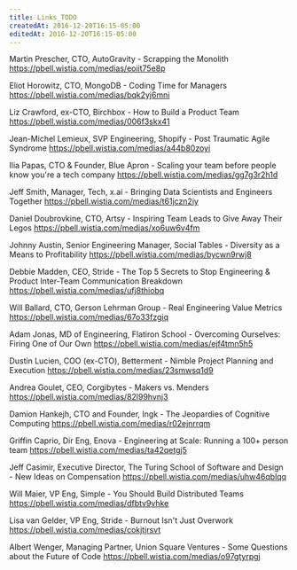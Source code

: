 ```yaml
---
title: Links_TODO
createdAt: 2016-12-20T16:15-05:00
editedAt: 2016-12-20T16:15-05:00
---
```


Martin Prescher, CTO, AutoGravity - Scrapping the Monolith
https://pbell.wistia.com/medias/eoiit75e8p

Eliot Horowitz, CTO, MongoDB - Coding Time for Managers
https://pbell.wistia.com/medias/bqk2yj6mni

Liz Crawford, ex-CTO, Birchbox - How to Build a Product Team
https://pbell.wistia.com/medias/006f3skx41

Jean-Michel Lemieux, SVP Engineering, Shopify - Post Traumatic Agile Syndrome
https://pbell.wistia.com/medias/a44b80zoyi

Ilia Papas, CTO & Founder, Blue Apron - Scaling your team before people know you're a tech company
https://pbell.wistia.com/medias/gg7g3r2h1d

Jeff Smith, Manager, Tech, x.ai - Bringing Data Scientists and Engineers Together
https://pbell.wistia.com/medias/t61jczn2iy

Daniel Doubrovkine, CTO, Artsy - Inspiring Team Leads to Give Away Their Legos
https://pbell.wistia.com/medias/xo6uw6v4fm

Johnny Austin, Senior Engineering Manager, Social Tables - Diversity as a Means to Profitability
https://pbell.wistia.com/medias/bycwn9rwj8

Debbie Madden, CEO, Stride - The Top 5 Secrets to Stop Engineering & Product Inter-Team Communication Breakdown
https://pbell.wistia.com/medias/ufj8thiobq

Will Ballard, CTO, Gerson Lehrman Group - Real Engineering Value Metrics
https://pbell.wistia.com/medias/67o33fzgiq

Adam Jonas, MD of Engineering, Flatiron School - Overcoming Ourselves: Firing One of Our Own
https://pbell.wistia.com/medias/ejf4tmn5h5

Dustin Lucien, COO (ex-CTO), Betterment - Nimble Project Planning and Execution
https://pbell.wistia.com/medias/23smwsq1d9

Andrea Goulet, CEO, Corgibytes - Makers vs. Menders
https://pbell.wistia.com/medias/82l99hvnj3

Damion Hankejh, CTO and Founder, Ingk - The Jeopardies of Cognitive Computing
https://pbell.wistia.com/medias/r02ejnrrqm

Griffin Caprio, Dir Eng, Enova - Engineering at Scale: Running a 100+ person team
https://pbell.wistia.com/medias/ta42qetgj5

Jeff Casimir, Executive Director, The Turing School of Software and Design - New Ideas on Compensation
https://pbell.wistia.com/medias/uhw46qblqq

Will Maier, VP Eng, Simple - You Should Build Distributed Teams
https://pbell.wistia.com/medias/dfbtv9vhke

Lisa van Gelder, VP Eng, Stride - Burnout Isn't Just Overwork
https://pbell.wistia.com/medias/cokjtjrsvt

Albert Wenger, Managing Partner, Union Square Ventures - Some Questions about the Future of Code
https://pbell.wistia.com/medias/o97gtyrpgj

